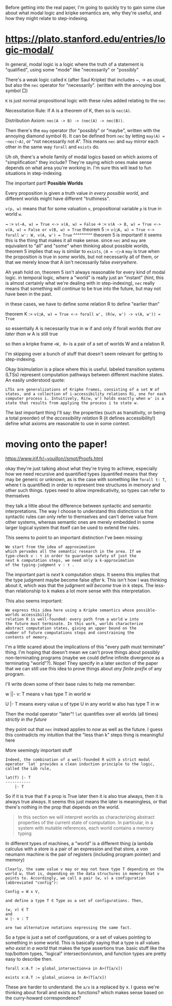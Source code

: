 Before getting into the real paper, I'm going to quickly try to gain some clue about what modal logic and kripke semantics are, why they're useful, and how they might relate to step-indexing.

# https://plato.stanford.edu/entries/logic-modal/
In general, modal logic is a logic where the truth of a statement is "qualified", using some "mode" like "necessarily" or "possibly"

There's a weak logic called `K` (after Saul Kripke) that includes ~, -> as usual, but also the `nec` operator for "necessarily". (written with the annoying box symbol □)

`K` is just normal propositional logic with these rules added relating to the `nec`

Necessitation Rule: If A is a theorem of K, then so is `nec(A)`.

Distribution Axiom: `nec(A -> B) -> (nec(A) -> nec(B))`.

Then there's the `may` operator (for "possibly" or "maybe", written with the annoying diamond symbol ◊).
It can be defined from `nec` by letting `may(A) = ~nec(~A)`, or "not necessarily not A". This means `nec` and `may` mirror each other in the same way `forall` and `exists` do.

Uh oh, there's a whole family of modal logics based on which axioms of "simplification" they include? They're saying which ones make sense depends on what area you're working in. I'm sure this will lead to fun situations in step-indexing.

The important part! **Possible Worlds**

Every proposition is given a truth value *in every possible world*, and different worlds might have different "truthiness".

`v(p, w)` means that for some valuation `v`, propositional variable `p` is true in world `w`.

~ := `v(∼A, w) = True <-> v(A, w) = False`
-> := `v(A -> B, w) = True <-> v(A, w) = False or v(B, w) = True`
theorem 5 := `v(□A, w) = True <-> forall w': W, v(A, w') = True`
^^^^^^^^^
theorem 5 is important! it seems this is the thing that makes it all make sense.
since `nec` and `may` are equivalent to "all" and "some" when thinking about possible worlds, theorem 5 implies that `may` is similar to `exists`, `◊A = ∼□∼A`
`may` is true when the proposition is true in *some* worlds, but not necessarily all of them, or that we merely know that A isn't necessarily false *everywhere*.

Ah yeah hold on, theorem 5 isn't always reasonable for every kind of modal logic. in temporal logic, where a "world" is really just an "instant" (hint, this is almost certainly what we're dealing with in step-indexing), `nec` really means that something will *continue* to be true into the future, but may not have been in the past.

in these cases, we have to define some relation R to define "earlier than"

theorem K := `v(□A, w) = True <-> forall w', (R(w, w') -> v(A, w')) = True`

so essentially A is necessarily true in w if and only if forall worlds *that are later than w* A is still true

so then a kripke frame `<W, R>` is a pair of a set of worlds W and a relation R.

I'm skipping over a bunch of stuff that doesn't seem relevant for getting to step-indexing.

Okay bisimulation is a place where this is useful.
labeled transition systems (LTSs) represent computation pathways between different machine states.
An easily understood quote:

```
LTSs are generalizations of Kripke frames, consisting of a set W of states, and a collection of i-accessibility relations Ri, one for each computer process i. Intuitively, Ri(w, w') holds exactly when w' is a state that results from applying the process i to state w.
```

The last important thing I'll say: the properties (such as transitivity, or being a total preorder) of the *accessibility relation* R (it defines accessibility!) define what axioms are reasonable to use in some context.

# moving onto the paper!
https://www.irif.fr/~vouillon//smot/Proofs.html

okay they're just talking about what they're trying to achieve, especially how we need recursive and quantified types (quantifed means that they may be generic or unknown, as is the case with something like `forall t: T`, where t is quantified) in order to represent tree structures in memory and other such things. types need to allow impredicativity, so types can refer to themselves

they talk a little about the difference between syntactic and semantic interpretations. The way I choose to understand this distinction is that syntactic rules can only refer to themselves and can't derive value from other systems, whereas semantic ones are merely embedded in some larger logical system that itself can be used to extend the rules.

This seems to point to an important distinction I've been missing:

```
We start from the idea of approximation
which pervades all the semantic research in the area. If we
type-check v : τ in order to guarantee safety of just the
next k computation steps, we need only a k-approximation
of the typing-judgment v : τ .
```

The important part is *next* k computation steps. It seems this implies that the type judgment maybe become false *after* k. This isn't how I was thinking about it, which was that the judgment *will become* true in k steps. The less-than relationship to k makes a lot more sense with this interpretation.

This also seems important:

```
We express this idea here using a Kripke semantics whose possible-worlds accessibility
relation R is well-founded: every path from a world w into
the future must terminate. In this work, worlds characterize
abstract computation states, giving an upper bound on the
number of future computations steps and constraining the
contents of memory.
```

I'm a little scared about the implications of this "every path must terminate" thing. I'm hoping that doesn't mean we can't prove things about possibly non-terminating programs (maybe we could define infinite divergence as a terminating "world"?). Nope! They specify in a later section of the paper that we can still use this idea to prove things about *any finite prefix* of any program.

I'll write down some of their base rules to help me remember:

w ||- v: T
means v has type T in world w

U |- T
means every value u of type U in any world w also has type T in w

Then the modal operator "later"!
`lat` quantifies over all worlds (all times) *strictly in the future*

they point out that `nec` instead applies to *now* as well as the future. I guess this contradicts my intuition that the "less than k" steps thing is meaningful here

More seemingly important stuff

```
Indeed, the combination of a well-founded R with a strict modal operator `lat` provides a clean induction principle to the logic, called the Löb rule,

lat(T) |- T
-----------
    |- T
```

So if it is true that if a prop is True later then it is also true always, then it is always true always.
It seems this just means the later is meaningless, or that there's nothing in the prop that depends on the world.

> In this section we will interpret worlds as characterizing abstract properties of the current state of computation. In particular, in a  system with mutable references, each world contains a memory typing

In different types of machines, a "world" is a different thing (a lambda calculus with a store is a pair of an expression and that store, a von neumann machine is the pair of registers (including program pointer) and memory)

```
Clearly, the same value v may or may not have type T depending on the world w, that is, depending on the data structures in memory that v points to. Accordingly, we call a pair (w, v) a configuration (abbreviated "config"):

Config = W x V,

and define a type T ∈ Type as a set of configurations. Then,

(w, v) ∈ T
and
w |- v : T

are two alternative notations expressing the same fact.
```

So a type is just a set of configurations, or a set of values pointing to something in some world. This is basically saying that a type is all values *who exist in a world* that makes the type assertions true.
basic stuff like the top/bottom types, "logical" intersection/union, and function types are pretty easy to describe then.

```
forall x:A.T := global_intersection<a in A>(T[a/x])

exists x:A.T := global_union<a in A>(T[a/x])
```

These are harder to understand. the `a/x` is a replaced by x. I guess we're thinking about forall and exists as functions? which makes sense based on the curry-howard correspondence?

<!-- although I'm stopping in the middle of section 3, I ought to start there again -->
